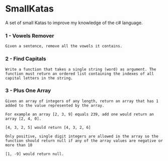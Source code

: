 # SmallKatas

A set of small Katas to improve my knowledge of the c# language.

### 1 - Vowels Remover

	Given a sentence, remove all the vowels it contains.

### 2 - Find Capitals

	Write a function that takes a single string (word) as argument. The function must return an ordered list containing the indexes of all capital letters in the string.

### 3 - Plus One Array
	Given an array of integers of any length, return an array that has 1 added to the value represented by the array.

	For example an array [2, 3, 9] equals 239, add one would return an array [2, 4, 0].

	[4, 3, 2, 5] would return [4, 3, 2, 6]

	Only positive, single digit integers are allowed in the array so the function should return null if any of the array values are negative or more than 10

	[1, -9] would return null.

